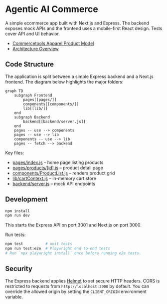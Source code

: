 # Agentic AI Commerce

A simple ecommerce app built with Next.js and Express. The backend exposes mock APIs and the frontend uses a mobile-first React design. Tests cover API and UI behavior.

- [Commercetools Apparel Product Model](docs/commercetools-product-model.md)
- [Architecture Overview](docs/architecture.md)

## Code Structure

The application is split between a simple Express backend and a Next.js frontend.
The diagram below highlights the major folders:

```mermaid
graph TD
    subgraph Frontend
        pages[[pages/]]
        components[[components/]]
        lib[[lib/]]
    end
    subgraph Backend
        backend[[backend/server.js]]
    end
    pages -- use --> components
    pages -- use --> lib
    components -- use --> lib
    pages -- fetch --> backend
```

Key files:

- [pages/index.js](pages/index.js) – home page listing products
- [pages/products/[id].js](pages/products/%5Bid%5D.js) – product detail page
- [components/ProductList.js](components/ProductList.js) – renders product grid
- [lib/cartContext.js](lib/cartContext.js) – in-memory cart store
- [backend/server.js](backend/server.js) – mock API endpoints

## Development

```bash
npm install
npm run dev
```

This starts the Express API on port 3001 and Next.js on port 3000.

Run tests:

```bash
npm test          # unit tests
npm run test:e2e  # Playwright end-to-end tests
# Run `npx playwright install` once before running e2e tests.
```

## Security

The Express backend applies [Helmet](https://github.com/helmetjs/helmet) to set
secure HTTP headers. CORS is restricted to requests from
`http://localhost:3000` by default. You can override the allowed origin by
setting the `CLIENT_ORIGIN` environment variable.
